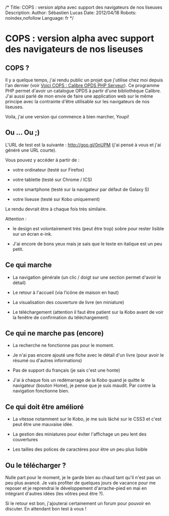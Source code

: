 /*
Title: COPS : version alpha avec support des navigateurs de nos liseuses
Description: 
Author: Sébastien Lucas
Date: 2012/04/18
Robots: noindex,nofollow
Language: fr
*/
# COPS : version alpha avec support des navigateurs de nos liseuses

## COPS ?
Il y a quelque temps, j'ai rendu public un projet que j'utilise chez moi depuis l'an dernier (voir [Voici COPS : Calibre OPDS PHP Serveur](/fr/oss/calibre-opds-php-server)). Ce programme PHP permet d'avoir un catalogue OPDS à partir d'une bibliothèque Calibre. J'ai aussi parlé de mon envie de faire une application web sur le même principe avec la contrainte d'être utilisable sur les navigateurs de nos liseuses. 

Voila, j'ai une version qui commence à bien marcher, Youpi! 

## Ou ... Ou ;)

L'URL de test est la suivante : http://goo.gl/0nUPM (j'ai pensé à vous et j'ai généré une URL courte).

Vous pouvez y accéder à partir de :

*	votre ordinateur (testé sur Firefox)

*	votre tablette (testé sur Chrome / ICS)

*	votre smartphone (testé sur la navigateur par défaut de Galaxy S)

*	votre liseuse (testé sur Kobo uniquement)

Le rendu devrait être à chaque fois très similaire.

Attention : 

*	le design est volontairement très (peut être trop) sobre pour rester lisible sur un écran e-ink.

*	J'ai encore de bons yeux mais je sais que le texte en italique est un peu petit.
## Ce qui marche

*	La navigation générale (un clic / doigt sur une section permet d'avoir le détail)

*	Le retour à l'accueil (via l’icône de maison en haut)

*	La visualisation des couverture de livre (en miniature)

*	Le téléchargement (attention il faut être patient sur la Kobo avant de voir la fenêtre de confirmation du téléchargement)
## Ce qui ne marche pas (encore)

*	La recherche ne fonctionne pas pour le moment.

*	Je n'ai pas encore ajouté une fiche avec le détail d'un livre (pour avoir le résumé ou d'autres informations)

*	Pas de support du français (je sais c'est une honte)

*	J'ai à chaque fois un redémarrage de la Kobo quand je quitte le navigateur (bouton Home), je pense que je suis maudit. Par contre la navigation fonctionne bien.
## Ce qui doit être amélioré

*	La vitesse notamment sur le Kobo, je me suis lâché sur le CSS3 et c'est peut être une mauvaise idée.

*	La gestion des miniatures pour éviter l'affichage un peu lent des couvertures

*	Les tailles des polices de caractères pour être un peu plus lisible
## Ou le télécharger ?

Nulle part pour le moment, je le garde bien au chaud tant qu'il n'est pas un peu plus avancé. Je vais profiter de quelques jours de vacance pour me reposer et je reprendrai le développement d'arrache-pied en mai en intégrant d'autres idées (les vôtres peut être ?).

Si le retour est bon, j'ajouterai certainement un forum pour pouvoir en discuter. En attendant bon test à vous !
